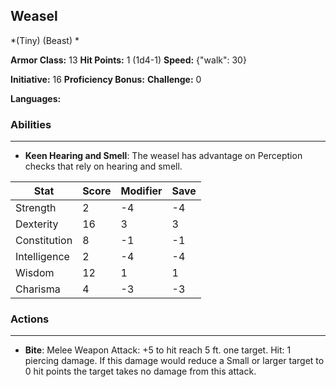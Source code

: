## Weasel
*(Tiny) (Beast) *

**Armor Class:** 13
**Hit Points:** 1 (1d4-1)
**Speed:** {"walk": 30}

**Initiative:** 16
**Proficiency Bonus:**
**Challenge:** 0

**Languages:** 

### Abilities
 --- 
- **Keen Hearing and Smell**: The weasel has advantage on Perception checks that rely on hearing and smell.



| Stat | Score | Modifier | Save |
| ---- | ---- | ---- | ---- |
| Strength | 2 | -4 | -4 |
| Dexterity | 16 | 3 | 3 |
| Constitution | 8 | -1 | -1 |
| Intelligence | 2 | -4 | -4 |
| Wisdom | 12 | 1 | 1 |
| Charisma | 4 | -3 | -3 |

### Actions
 --- 
- **Bite**: Melee Weapon Attack: +5 to hit  reach 5 ft.  one target. Hit: 1 piercing damage. If this damage would reduce a Small or larger target to 0 hit points  the target takes no damage from this attack.

